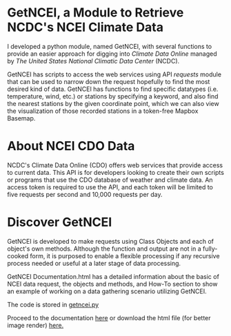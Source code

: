 # GetNCEI,  a Module to Retrieve NCDC's NCEI Climate Data

I developed a python module, named GetNCEI, with several functions to provide an easier approach for digging into *Climate Data Online* managed by *The United States National Climatic Data Center* (NCDC). 

GetNCEI has scripts to access the web services using API *requests* module that can be used to narrow down the request hopefully to find the most desired kind of data. GetNCEI has functions to find specific datatypes (i.e. temperature, wind, etc.) or stations by specifying a keyword, and also find the nearest stations by the given coordinate point, which we can also view the visualization of those recorded stations in a token-free Mapbox Basemap. 

# About NCEI CDO Data

NCDC's Climate Data Online (CDO) offers web services that provide access to current data. This API is for developers looking to create their own scripts or programs that use the CDO database of weather and climate data. An access token is required to use the API, and each token will be limited to five requests per second and 10,000 requests per day.

# Discover GetNCEI

GetNCEI is developed to make requests using Class Objects and each of object's own methods. Although the function and output are not in a fully-cooked form, it is purposed to enable a flexible processing if any recursive process needed or useful at a later stage of data processing.

GetNCEI Documentation.html has a detailed information about the basic of NCEI data request, the objects and methods, and How-To section to show an example of working on a data gathering scenario utilizing GetNCEI.

The code is stored in [getncei.py](https://github.com/nbarizki/getncei/blob/main/getncei.py)

Proceed to the documentation [here](https://github.com/nbarizki/getncei/blob/main/GetNCEI_documentation_v1.ipynb) or download the html  file (for better image render) [here.](https://github.com/nbarizki/getncei/blob/main/GetNCEI_Documentation_v1.html) 
